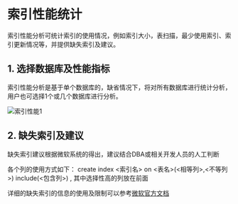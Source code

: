 # 索引性能统计
索引性能分析可统计索引的使用情况，例如索引大小，表扫描，最少使用索引、索引更新情况等，并提供缺失索引及建议。

## 1. 选择数据库及性能指标
索引性能分析是基于单个数据库的，缺省情况下，将对所有数据库进行统计分析，用户也可选择1个或几个数据库进行分析。

![索引性能1](../../../../../image/RDS/Index-Performance-1.png)

## 2. 缺失索引及建议
缺失索引建议根据微软系统的得出，建议结合DBA或相关开发人员的人工判断

各个列的使用方式如下： create index <索引名> on <表名>(<相等列>,<不等列>) include(<包含列>) , 其中选择性高的列放在前面

详细的缺失索引的信息的使用及限制可以参考[微软官方文档](https://docs.microsoft.com/zh-cn/previous-versions/sql/sql-server-2008/ms345417(v%3dsql.100))

